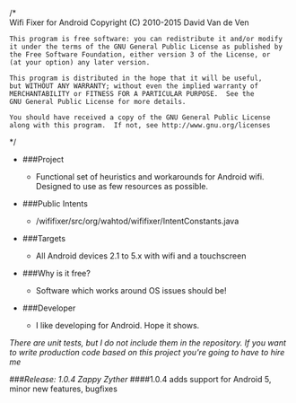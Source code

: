 ﻿
/*	    
    Wifi Fixer for Android
    Copyright (C) 2010-2015  David Van de Ven

    This program is free software: you can redistribute it and/or modify
    it under the terms of the GNU General Public License as published by
    the Free Software Foundation, either version 3 of the License, or
    (at your option) any later version.

    This program is distributed in the hope that it will be useful,
    but WITHOUT ANY WARRANTY; without even the implied warranty of
    MERCHANTABILITY or FITNESS FOR A PARTICULAR PURPOSE.  See the
    GNU General Public License for more details.

    You should have received a copy of the GNU General Public License
    along with this program.  If not, see http://www.gnu.org/licenses
 */

* ###Project
  + Functional set of heuristics and workarounds for Android wifi. Designed to use as few resources as possible. 

* ###Public Intents
  + /wififixer/src/org/wahtod/wififixer/IntentConstants.java

* ###Targets
  + All Android devices 2.1 to 5.x with wifi and a touchscreen

* ###Why is it free?
  + Software which works around OS issues should be!

* ###Developer
  + I like developing for Android.  Hope it shows.
  
  
_There are unit tests, but I do not include them in the repository.  If you want to write production code based on this project you're going to have to hire me_

###*Release: 1.0.4 Zappy Zyther* 
####1.0.4 adds support for Android 5, minor new features, bugfixes






